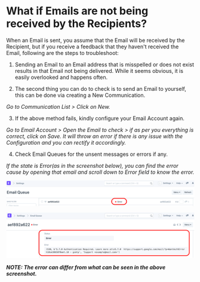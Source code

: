 
# What if Emails are not being received by the Recipients?



When an Email is sent, you assume that the Email will be received by the Recipient, but if you receive a feedback that they haven't received the Email, following are the steps to troubleshoot:

  


1) Sending an Email to an Email address that is misspelled or does not exist results in that Email not being delivered. While it seems obvious, it is easily overlooked and happens often.

  


2) The second thing you can do to check is to send an Email to yourself, this can be done via creating a New Communication.

  


*Go to Communication List > Click on New.* 

  


3) If the above method fails, kindly configure your Email Account again.

  


*Go to Email Account > Open the Email to check > if as per you everything is correct, click on Save. It will throw an error if there is any issue with the Configuration and you can rectify it accordingly.*

  


4) Check Email Queues for the unsent messages or errors if any.

  


*If the state is Error(as in the screenshot below), you can find the error cause by opening that email and scroll down to Error field to know the error.* 

  


![](/files/lNVCy3g.png)

  


![](/files/NJJmwTX.png)

  


***﻿NOTE: The error can differ from what can be seen in the above screenshot.***

  





